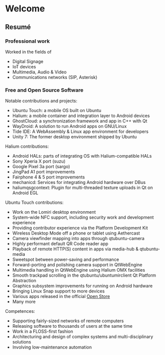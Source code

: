 # Welcome

## Resumé

### Professional work

Worked in the fields of
- Digital Signage
- IoT devices
- Multimedia, Audio & Video
- Communications networks (SIP, Asterisk)


### Free and Open Source Software

Notable contributions and projects:
- Ubuntu Touch: a mobile OS built on Ubuntu
- Halium: a mobile container and integration layer to Android devices
- GhostCloud: a synchronization framework and app in C++ with Qt
- WayDroid: A solution to run Android apps on GNU/Linux
- Tide IDE: A WebAssembly & Linux app environment for developers
- Unity 7: The former desktop environment shipped by Ubuntu

Halium contributions:
- Android HALs: parts of integrating OS with Halium-compatible HALs
- Sony Xperia X port (suzu)
- Google Pixel 3a port (sargo)
- JingPad A1 port improvements
- Fairphone 4 & 5 port improvements
- mechanicd: Services for integrating Android hardware over DBus
- haliumqsgcontext: Plugin for multi-threaded texture uploads in Qt on Android EGL

Ubuntu Touch contributions:
- Work on the Lomiri desktop environment
- System-wide NFC support, including security work and development experience
- Providing contributor experience via the Platform Development Kit
- Wireless Desktop Mode off a phone or tablet using Aethercast
- Camera viewfinder mapping into apps through qtubuntu-camera
- Highly performant default QR Code reader app
- Playback of remote HTTP(S) content in apps via media-hub & qtubuntu-media
- Sweetspot between power-saving and performance
- Forward-porting and polishing camera support in QtWebEngine
- Multimedia handling in QtWebEngine using Halium OMX facilities
- Smooth trackpad scrolling in the qtubuntu/ubuntumirclient Qt Platform Abstraction
- Graphics subsystem improvements for running on Android hardware
- Bringing Linux Snap support to more devices
- Various apps released in the official [Open Store](https://open-store.io)
- Many more

Competences:
- Supporting fairly-sized networks of remote computers
- Releasing software to thousands of users at the same time
- Work in a FLOSS-first fashion
- Architecturing and design of complex systems and multi-disciplinary solutions
- Involving low-maintenance automation
